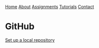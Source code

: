 <head>
<link rel="stylesheet" href="myStyles.css">
</head>

<div class="top-navbar">
  <a href="index.html">Home</a>
  <a href="about.html" class="drop-button">About</a>
  <a href="assignments.html">Assignments</a>
  <a href="tutorials.html" class="current">Tutorials</a>
  <a href="contact.html">Contact</a>
</div>

# GitHub
[Set up a local repository](docs/github_local_setup.pdf)
